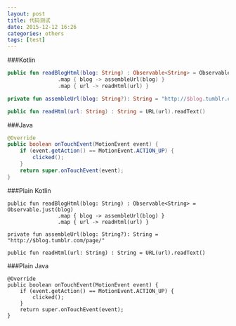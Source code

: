 ```yaml
---
layout: post
title: 代码测试
date: 2015-12-12 16:26
categories: others
tags: [test]
---
```


###Kotlin

```kotlin
public fun readBlogHtml(blog: String) : Observable<String> = Observable.just(blog)
                .map { blog -> assembleUrl(blog) }
                .map { url -> readHtml(url) }

private fun assembleUrl(blog: String?): String = "http://$blog.tumblr.com/page/"

public fun readHtml(url: String) : String = URL(url).readText()

```

###Java

```java
@Override
public boolean onTouchEvent(MotionEvent event) {
    if (event.getAction() == MotionEvent.ACTION_UP) {
        clicked();
    }
    return super.onTouchEvent(event);
}
```

###Plain Kotlin

	public fun readBlogHtml(blog: String) : Observable<String> = Observable.just(blog)
	                .map { blog -> assembleUrl(blog) }
	                .map { url -> readHtml(url) }
	
	private fun assembleUrl(blog: String?): String = "http://$blog.tumblr.com/page/"
	
	public fun readHtml(url: String) : String = URL(url).readText()

###Plain Java

	@Override
	public boolean onTouchEvent(MotionEvent event) {
	    if (event.getAction() == MotionEvent.ACTION_UP) {
	        clicked();
	    }
	    return super.onTouchEvent(event);
	}